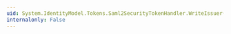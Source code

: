 ```yaml
---
uid: System.IdentityModel.Tokens.Saml2SecurityTokenHandler.WriteIssuer(System.Xml.XmlWriter,System.IdentityModel.Tokens.Saml2NameIdentifier)
internalonly: False
---
```


